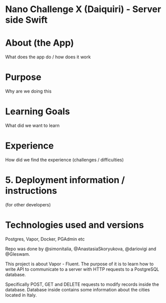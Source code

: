 # Nano Challenge X (Daiquiri) - Server side Swift

# About (the App)
What does the app do / how does it work



# Purpose
Why are we doing this



# Learning Goals
What did we want to learn




# Experience
How did we find the experience (challenges / difficulties)




# 5. Deployment information / instructions 
(for other developers)




# Technologies used and versions
Postgres, Vapor, Docker, PGAdmin etc



Repo was done by @simonitalia, @AnastasiaSkoryukova, @dariovigi and @Gleswam.


This project is about Vapor - Fluent. The purpose of it is to learn how to write API to communicate to a server with HTTP requests to a PostgreSQL database.


Specifically POST, GET and DELETE requests to modify records inside the database.
Database inside contains some information about the cities located in Italy.
